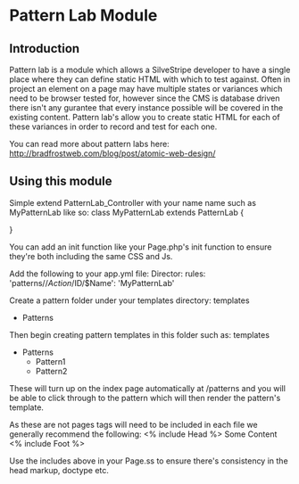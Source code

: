 # Pattern Lab Module

## Introduction

Pattern lab is a module which allows a SilveStripe developer to have a single place where they can define static HTML with which to test against. Often in project an element on a page may have multiple states or variances which need to be browser tested for, however since the CMS is database driven there isn't any gurantee that every instance possible will be covered in the existing content. Pattern lab's allow you to create static HTML for each of these variances in order to record and test for each one.

You can read more about pattern labs here: http://bradfrostweb.com/blog/post/atomic-web-design/

## Using this module

Simple extend PatternLab_Controller with your name name such as MyPatternLab like so:
class MyPatternLab extends PatternLab {

}

You can add an init function like your Page.php's init function to ensure they're both including the same CSS and Js.

Add the following to your app.yml file:
Director:
  rules:
    'patterns//$Action/$ID/$Name': 'MyPatternLab'

Create a pattern folder under your templates directory:
templates
 - Patterns

Then begin creating pattern templates in this folder such as:
templates
 - Patterns
 	- Pattern1
 	- Pattern2

These will turn up on the index page automatically at /patterns and you will be able to click through to the pattern which will then render the pattern's template.

As these are not pages <head> tags will need to be included in each file we generally recommend the following:
<% include Head %>
Some Content
<% include Foot %>

Use the includes above in your Page.ss to ensure there's consistency in the head markup, doctype etc.